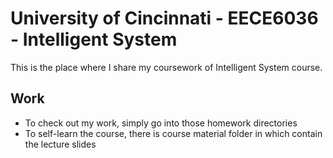 # University of Cincinnati - EECE6036 - Intelligent System


This is the place where I share my coursework of Intelligent System course.

## Work
- To check out my work, simply go into those homework directories
- To self-learn the course, there is course material folder in which contain the lecture slides

